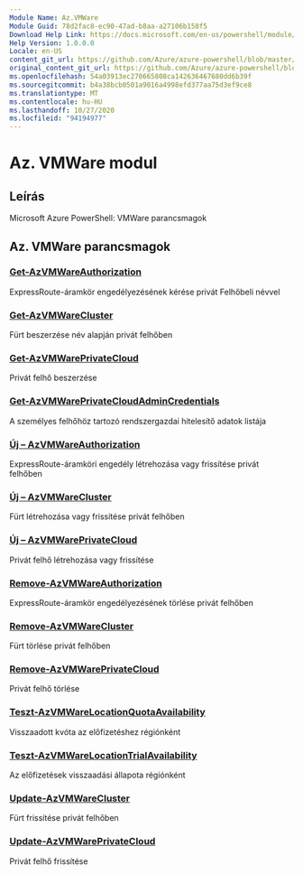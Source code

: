 ```yaml
---
Module Name: Az.VMWare
Module Guid: 78d2fac8-ec90-47ad-b8aa-a27106b158f5
Download Help Link: https://docs.microsoft.com/en-us/powershell/module/az.vmware
Help Version: 1.0.0.0
Locale: en-US
content_git_url: https://github.com/Azure/azure-powershell/blob/master/src/VMWare/help/Az.VMWare.md
original_content_git_url: https://github.com/Azure/azure-powershell/blob/master/src/VMWare/help/Az.VMWare.md
ms.openlocfilehash: 54a03913ec270665808ca142636467680dd6b39f
ms.sourcegitcommit: b4a38bcb0501a9016a4998efd377aa75d3ef9ce8
ms.translationtype: MT
ms.contentlocale: hu-HU
ms.lasthandoff: 10/27/2020
ms.locfileid: "94194977"
---
```

# Az. VMWare modul
## Leírás
Microsoft Azure PowerShell: VMWare parancsmagok

## Az. VMWare parancsmagok
### [Get-AzVMWareAuthorization](Get-AzVMWareAuthorization.md)
ExpressRoute-áramkör engedélyezésének kérése privát Felhőbeli névvel

### [Get-AzVMWareCluster](Get-AzVMWareCluster.md)
Fürt beszerzése név alapján privát felhőben

### [Get-AzVMWarePrivateCloud](Get-AzVMWarePrivateCloud.md)
Privát felhő beszerzése

### [Get-AzVMWarePrivateCloudAdminCredentials](Get-AzVMWarePrivateCloudAdminCredentials.md)
A személyes felhőhöz tartozó rendszergazdai hitelesítő adatok listája

### [Új – AzVMWareAuthorization](New-AzVMWareAuthorization.md)
ExpressRoute-áramköri engedély létrehozása vagy frissítése privát felhőben

### [Új – AzVMWareCluster](New-AzVMWareCluster.md)
Fürt létrehozása vagy frissítése privát felhőben

### [Új – AzVMWarePrivateCloud](New-AzVMWarePrivateCloud.md)
Privát felhő létrehozása vagy frissítése

### [Remove-AzVMWareAuthorization](Remove-AzVMWareAuthorization.md)
ExpressRoute-áramkör engedélyezésének törlése privát felhőben

### [Remove-AzVMWareCluster](Remove-AzVMWareCluster.md)
Fürt törlése privát felhőben

### [Remove-AzVMWarePrivateCloud](Remove-AzVMWarePrivateCloud.md)
Privát felhő törlése

### [Teszt-AzVMWareLocationQuotaAvailability](Test-AzVMWareLocationQuotaAvailability.md)
Visszaadott kvóta az előfizetéshez régiónként

### [Teszt-AzVMWareLocationTrialAvailability](Test-AzVMWareLocationTrialAvailability.md)
Az előfizetések visszaadási állapota régiónként

### [Update-AzVMWareCluster](Update-AzVMWareCluster.md)
Fürt frissítése privát felhőben

### [Update-AzVMWarePrivateCloud](Update-AzVMWarePrivateCloud.md)
Privát felhő frissítése


